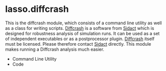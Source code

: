 # lasso.diffcrash

This is the diffcrash module, which consists of a command line utility
as well as a class for writing scripts.
[Diffcrash] is a software from [Sidact] which is designed for robustness
analysis of simulation runs.
It can be used as a set of independent executables or as a postprocessor plugin.
[Diffcrash] itself must be licensed.
Please therefore contact [Sidact] directly.
This module makes running a Diffcrash analysis much easier.

- Command Line Utility
- Code

[diffcrash]: https://www.sidact.de/diffcrash
[sidact]: https://www.sidact.de/
